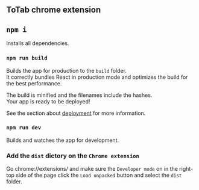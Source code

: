 ## ToTab chrome extension

## `npm i`

Installs all dependencies.

### `npm run build`

Builds the app for production to the `build` folder.\
It correctly bundles React in production mode and optimizes the build for the best performance.

The build is minified and the filenames include the hashes.\
Your app is ready to be deployed!

See the section about [deployment](https://facebook.github.io/create-react-app/docs/deployment) for more information.

### `npm run dev`

Builds and watches the app for development.

### Add the `dist` dictory on the `Chrome extension`

Go chrome://extensions/ and make sure the `Developer mode` on in the right-top side of the page
click the `Load unpacked` button and select the `dist` folder.
